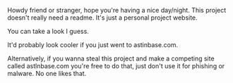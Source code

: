 Howdy friend or stranger, hope you're having a nice day/night.
This project doesn't really need a readme.
It's just a personal project website.

You can take a look I guess.




























It'd probably look cooler if you just went to astinbase.com.






Alternatively, if you wanna steal this project and make a competing site called astlnbase.com you're free to do that, just don't use it for phishing or malware. No one likes that.

